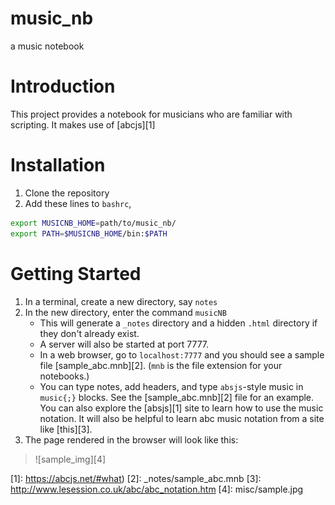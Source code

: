 # music_nb
a music notebook

# Introduction
This project provides a notebook for musicians who are familiar with scripting.
It makes use of [abcjs][1]


# Installation

1. Clone the repository
2. Add these lines to `bashrc`, 

```bash
export MUSICNB_HOME=path/to/music_nb/
export PATH=$MUSICNB_HOME/bin:$PATH
```

# Getting Started

1. In a terminal, create a new directory, say `notes`
2. In the new directory, enter the command `musicNB`
    - This will generate a `_notes` directory and a hidden `.html` directory
      if they don't already exist. 
    - A server will also be started at port 7777.
    - In a web browser, go to `localhost:7777` and you should see a sample file [sample_abc.mnb][2]. (`mnb` is the file extension for your notebooks.)
    - You can type notes, add headers, and type `absjs`-style music in `music{;}` blocks. See the [sample_abc.mnb][2] file for an example. You can also explore the [absjs][1] site to learn how to use the music notation. It will also be helpful to learn abc music notation from a site like [this][3].
3. The page rendered in the browser will look like this:
> ![sample_img][4]


[1]: https://abcjs.net/#what)
[2]: _notes/sample_abc.mnb
[3]: http://www.lesession.co.uk/abc/abc_notation.htm
[4]: misc/sample.jpg

